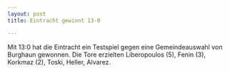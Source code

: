 ```yaml
---
layout: post
title: Eintracht gewinnt 13-0

---
```


Mit 13:0 hat die Eintracht ein Testspiel gegen eine Gemeindeauswahl von Burghaun gewonnen. Die Tore erzielten Liberopoulos (5), Fenin (3), Korkmaz (2), Toski, Heller, Alvarez.



